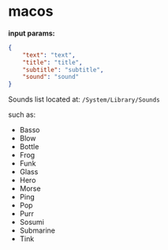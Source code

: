 # macos

**input params:**

```json
{
    "text": "text",
    "title": "title",
    "subtitle": "subtitle",
    "sound": "sound"
}
```

Sounds list located at: `/System/Library/Sounds`

such as:

- Basso
- Blow
- Bottle
- Frog
- Funk
- Glass
- Hero
- Morse
- Ping
- Pop
- Purr
- Sosumi
- Submarine
- Tink